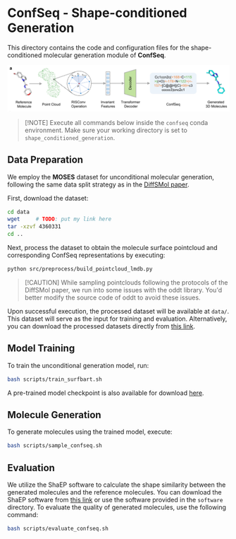 # ConfSeq - Shape-conditioned Generation

This directory contains the code and configuration files for the shape-conditioned molecular generation module of **ConfSeq**.

![Overview](./assets/overview.png)

> \[!NOTE]
> Execute all commands below inside the `confseq` conda environment. Make sure your working directory is set to `shape_conditioned_generation`.

## Data Preparation

We employ the **MOSES** dataset for unconditional molecular generation, following the same data split strategy as in the [DiffSMol paper](https://www.nature.com/articles/s42256-025-01030-w).

First, download the dataset:

```bash
cd data
wget     # TODO: put my link here
tar -xzvf 4360331
cd ..
```

Next, process the dataset to obtain the molecule surface pointcloud and corresponding ConfSeq representations by executing:

```bash
python src/preprocess/build_pointcloud_lmdb.py
```

> \[!CAUTION]
> While sampling pointclouds following the protocols of the DiffSMol paper, we run into some issues with the oddt library. You'd better modify the source code of oddt to avoid these issues. 

Upon successful execution, the processed dataset will be available at `data/`. This dataset will serve as the input for training and evaluation. Alternatively, you can download the processed datasets directly from [this link](mylink).

## Model Training

To train the unconditional generation model, run:

```bash
bash scripts/train_surfbart.sh
```

A pre-trained model checkpoint is also available for download [here](mylink).

## Molecule Generation

To generate molecules using the trained model, execute:

```bash
bash scripts/sample_confseq.sh
```

## Evaluation

We utilize the ShaEP software to calculate the shape similarity between the generated molecules and the reference molecules. You can download the ShaEP software from [this link](https://users.abo.fi/mivainio/shaep/index.php) or use the software provided in the `software` directory.
To evaluate the quality of generated molecules, use the following command:

```bash
bash scripts/evaluate_confseq.sh
```
